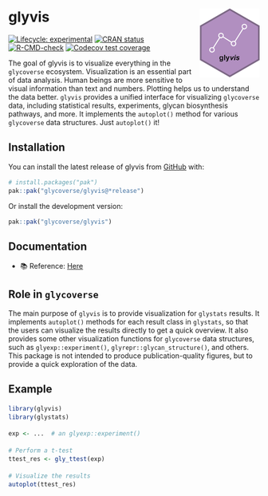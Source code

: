 
<!-- README.md is generated from README.Rmd. Please edit that file -->

# glyvis <a href="https://glycoverse.github.io/glyvis/"><img src="man/figures/logo.png" align="right" height="138" /></a>

<!-- badges: start -->

[![Lifecycle:
experimental](https://img.shields.io/badge/lifecycle-experimental-orange.svg)](https://lifecycle.r-lib.org/articles/stages.html#experimental)
[![CRAN
status](https://www.r-pkg.org/badges/version/glyvis)](https://CRAN.R-project.org/package=glyvis)
[![R-CMD-check](https://github.com/glycoverse/glyvis/actions/workflows/R-CMD-check.yaml/badge.svg)](https://github.com/glycoverse/glyvis/actions/workflows/R-CMD-check.yaml)
[![Codecov test
coverage](https://codecov.io/gh/glycoverse/glyvis/graph/badge.svg)](https://app.codecov.io/gh/glycoverse/glyvis)
<!-- badges: end -->

The goal of glyvis is to visualize everything in the `glycoverse`
ecosystem. Visualization is an essential part of data analysis. Human
beings are more sensitive to visual information than text and numbers.
Plotting helps us to understand the data better. `glyvis` provides a
unified interface for visualizing `glycoverse` data, including
statistical results, experiments, glycan biosynthesis pathways, and
more. It implements the `autoplot()` method for various `glycoverse`
data structures. Just `autoplot()` it!

## Installation

You can install the latest release of glyvis from
[GitHub](https://github.com/) with:

``` r
# install.packages("pak")
pak::pak("glycoverse/glyvis@*release")
```

Or install the development version:

``` r
pak::pak("glycoverse/glyvis")
```

## Documentation

-   📚 Reference:
    [Here](https://glycoverse.github.io/glyvis/reference/index.html)

## Role in `glycoverse`

The main purpose of `glyvis` is to provide visualization for `glystats`
results. It implements `autoplot()` methods for each result class in
`glystats`, so that the users can visualize the results directly to get
a quick overview. It also provides some other visualization functions
for `glycoverse` data structures, such as `glyexp::experiment()`,
`glyrepr::glycan_structure()`, and others. This package is not intended
to produce publication-quality figures, but to provide a quick
exploration of the data.

## Example

``` r
library(glyvis)
library(glystats)

exp <- ...  # an glyexp::experiment()

# Perform a t-test
ttest_res <- gly_ttest(exp)

# Visualize the results
autoplot(ttest_res)
```
